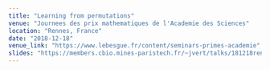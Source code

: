 ```yaml
---
title: "Learning from permutations"
venue: "Journees des prix mathematiques de l'Academie des Sciences"
location: "Rennes, France"
date: "2018-12-18"
venue_link: "https://www.lebesgue.fr/content/seminars-primes-academie"
slides: "https://members.cbio.mines-paristech.fr/~jvert/talks/181218rennes/rennes.pdf"
---
```

